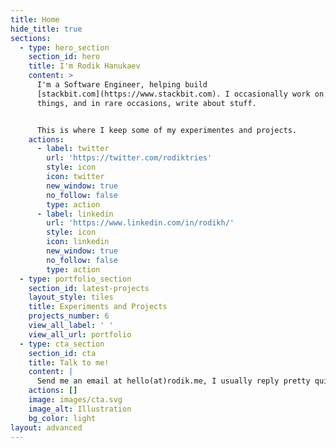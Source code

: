 ```yaml
---
title: Home
hide_title: true
sections:
  - type: hero_section
    section_id: hero
    title: I'm Rodik Hanukaev
    content: >
      I'm a Software Engineer, helping build
      [stackbit.com](https://www.stackbit.com). I occasionally work on other
      things, and in rare occasions, write about stuff.


      This is where I keep some of my experimentes and projects.
    actions:
      - label: twitter
        url: 'https://twitter.com/rodiktries'
        style: icon
        icon: twitter
        new_window: true
        no_follow: false
        type: action
      - label: linkedin
        url: 'https://www.linkedin.com/in/rodikh/'
        style: icon
        icon: linkedin
        new_window: true
        no_follow: false
        type: action
  - type: portfolio_section
    section_id: latest-projects
    layout_style: tiles
    title: Experiments and Projects
    projects_number: 6
    view_all_label: ' '
    view_all_url: portfolio
  - type: cta_section
    section_id: cta
    title: Talk to me!
    content: |
      Send me an email at hello(at)rodik.me, I usually reply pretty quickly.
    actions: []
    image: images/cta.svg
    image_alt: Illustration
    bg_color: light
layout: advanced
---
```

